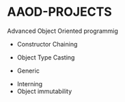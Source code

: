 # AAOD-PROJECTS

Advanced Object Oriented programmig

- Constructor Chaining
* Object Type Casting
- Generic 
* Interning
* Object immutability